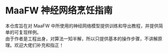 # MaaFW 神经网络烹饪指南

本仓库旨在对 MaaFW 中所使用的神经网络模型提供训练和导出教程，并提供简单的可复现样例。  
由于作者是工程出身，对算法一知半解，所以只提供基本的操作步骤，不讲解原理。欢迎大佬们补充和指正！
